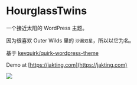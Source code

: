 # HourglassTwins
一个接近太阳的 WordPress 主题。

因为很喜欢 Outer Wilds 里的 `沙漏双星`，所以以它为名。

基于 [kevquirk/quirk-wordpress-theme](https://github.com/kevquirk/quirk-wordpress-theme)

Demo at [https://jakting.com](https://jakting.com)

![](https://raw.githubusercontent.com/kevquirk/quirk-wordpress-theme/master/screenshot.png)
